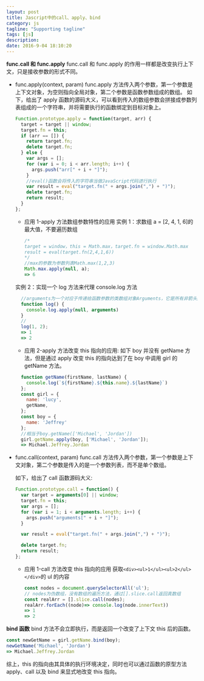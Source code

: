 ```yaml
---
layout: post
title: Jascript中的call、apply、bind
category: js
tagline: "Supporting tagline"
tags: [js]
description:
date: 2016-9-04 18:10:20
---
```


**func.call 和 func.apply**
func.call 和 func.apply 的作用一样都是改变执行上下文，只是接收参数的形式不同。

- func.apply(context, param)
  func.apply 方法传入两个参数，第一个参数是上下文对象，为空则指向全局对象，第二个参数是函数参数组成的数组。
  如下，给出了 apply 函数的源码大义，可以看到传入的数组参数会拼接成参数列表组成的一个字符串，并将需要执行的函数绑定到目标对象上。

  ```js
  Function.prototype.apply = function(target, arr) {
    target = target || window;
    target.fn = this;
    if (arr == []) {
      return target.fn;
      delete target.fn;
    } else {
      var args = [];
      for (var i = 0; i < arr.length; i++) {
        args.push("arr[" + i + "]");
      }
      //eval()函数会将传入的字符串当做JavaScript代码进行执行
      var result = eval("target.fn(" + args.join(",") + ")");
      delete target.fn;
      return result;
    }
  };
  ```

  - 应用 1-apply 方法数组参数特性的应用
    实例 1：求数组 a = [2, 4, 1, 6]的最大值，不要遍历数组

    ```js
    /*
    target = window，this = Math.max，target.fn = window.Math.max
    result = eval(target.fn(2,4,1,6))
    */
    //max的参数为参数列表Math.max(1,2,3)
    Math.max.apply(null, a);
    => 6
    ```

  实例 2：实现一个 log 方法来代理 console.log 方法

  ```js
    //arguments为一个对应于传递给函数参数的类数组对象Arguments，它是所有非箭头函数中可用的局部变量
    function log() {
      console.log.apply(null, arguments)
    }
    //
    log(1, 2);
    => 1
    => 2
  ```

  - 应用 2-apply 方法改变 this 指向的应用:
    如下 boy 并没有 getName 方法，但是通过 apply 改变 this 的指向达到了在 boy 中调用 girl 的 getName 方法。

  ```js
    function getName(firstName, lastName) {
      console.log(`${firstName}.${this.name}.${lastName}`)
    };
    const girl = {
      name: 'lucy',
      getName,
    };
    const boy = {
      name: 'Jeffrey'
    };
    //相当于boy.getName(['Michael', 'Jordan'])
    girl.getName.apply(boy, ['Michael', 'Jordan']);
    => Michael.Jeffrey.Jordan
  ```

- func.call(context, param)
  func.call 方法传入两个参数，第一个参数是上下文对象，第二个参数是传入的是一个参数列表，而不是单个数组。

  如下，给出了 call 函数源码大义:

  ```js
  Function.prototype.call = function() {
    var target = arguments[0] || window;
    target.fn = this;
    var args = [];
    for (var i = 1; i < arguments.length; i++) {
      args.push("arguments[" + i + "]");
    }

    var result = eval("target.fn(" + args.join(",") + ")");

    delete target.fn;
    return result;
  };
  ```

  - 应用 1-call 方法改变 this 指向的应用
    获取`<div><ul>1</ul><ul>2</ul></div>`的 ul 的内容

    ```js
    const nodes = document.querySelectorAll('ul');
    // nodes为伪数组，没有数组的遍历方法，通过[].slice.call返回真数组
    const realArr = [].slice.call(nodes);
    realArr.forEach((node)=> console.log(node.innerText))
    => 1
    => 2
    ```

**bind 函数**
bind 方法不会立即执行，而是返回一个改变了上下文 this 后的函数。

```js
const newGetName = girl.getName.bind(boy);
newGetName('Michael', 'Jordan')
=> Michael.Jeffrey.Jordan
```

综上，this 的指向由其具体的执行环境决定，同时也可以通过函数的原型方法 apply、call 以及 bind 来显式地改变 this 指向。
